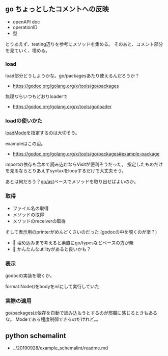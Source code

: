 ## go ちょっとしたコメントへの反映

- openAPI doc
- operationID
- 型

とりあえず、testing辺りを参考にメソッドを集める。
そのあと、コメント部分を見ていく、埋める。

### load

load部分どうしようかな。go/packagesあたり使えるんだろうか？

- https://godoc.org/golang.org/x/tools/go/packages

無理ならいつもどおりloaderで

- https://godoc.org/golang.org/x/tools/go/loader

### loadの使いかた

[loadMode](https://godoc.org/golang.org/x/tools/go/packages#LoadMode)を指定するのは大切そう。

exampleはこの辺。

- https://godoc.org/golang.org/x/tools/go/packages#example-package

importの依存も含めて読み込むならVisitが便利そうだった。
指定したものだけを見るならとりあえずsyntaxをloopするだけで大丈夫そう。

あとは何だろう？[go/ast](https://godoc.org/pkg/go/ast)ベースでメソッドを取り出せばよいのか。

### 取得

- ファイル名の取得
- メソッドの取得
- メソッドのreceiverの取得

そして表示用のprinterがめんどくさいのだった
(godocの中を覗くのが楽？)

- :thought_balloon: 埋め込みまで考えると素直にgo/typesなどベースの方が楽
- :thought_balloon: かんたんなutilityがあると良いかも？

### 表示

godocの実装を覗くか。

format.Node()をbodyをnilにして実行していた

### 実際の適用

go/packagesは依存を自動で読み込もうとするのが邪魔に感じるときもあるな。
Modeである程度制御できるのだけれど。。



## python schemalint

- ../20190928/example_schemalint/readme.md
